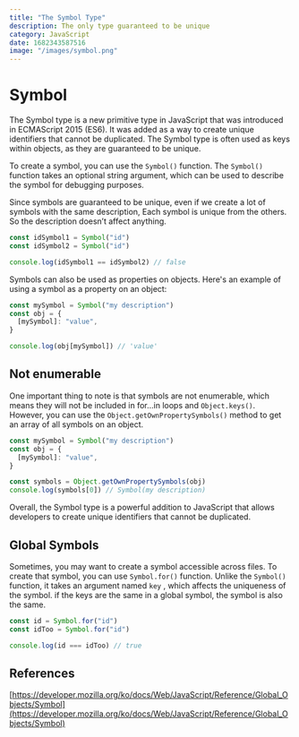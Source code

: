 ```yaml
---
title: "The Symbol Type"
description: The only type guaranteed to be unique
category: JavaScript
date: 1682343587516
image: "/images/symbol.png"
---
```


# Symbol

The Symbol type is a new primitive type in JavaScript that was introduced in ECMAScript 2015 (ES6). It was added as a way to create unique identifiers that cannot be duplicated. The Symbol type is often used as keys within objects, as they are guaranteed to be unique.

To create a symbol, you can use the `Symbol()` function. The `Symbol()` function takes an optional string argument, which can be used to describe the symbol for debugging purposes.

Since symbols are guaranteed to be unique, even if we create a lot of symbols with the same description, Each symbol is unique from the others. So the description doesn’t affect anything.

```js
const idSymbol1 = Symbol("id")
const idSymbol2 = Symbol("id")

console.log(idSymbol1 == idSymbol2) // false
```

Symbols can also be used as properties on objects. Here's an example of using a symbol as a property on an object:

```js
const mySymbol = Symbol("my description")
const obj = {
  [mySymbol]: "value",
}

console.log(obj[mySymbol]) // 'value'
```

## Not enumerable

One important thing to note is that symbols are not enumerable, which means they will not be included in for...in loops and `Object.keys()`. However, you can use the `Object.getOwnPropertySymbols()` method to get an array of all symbols on an object.

```js
const mySymbol = Symbol("my description")
const obj = {
  [mySymbol]: "value",
}

const symbols = Object.getOwnPropertySymbols(obj)
console.log(symbols[0]) // Symbol(my description)
```

Overall, the Symbol type is a powerful addition to JavaScript that allows developers to create unique identifiers that cannot be duplicated.

## Global Symbols

Sometimes, you may want to create a symbol accessible across files. To create that symbol, you can use `Symbol.for()` function. Unlike the `Symbol()` function, it takes an argument named `key` , which affects the uniqueness of the symbol. if the keys are the same in a global symbol, the symbol is also the same.

```js
const id = Symbol.for("id")
const idToo = Symbol.for("id")

console.log(id === idToo) // true
```

## References

[https://developer.mozilla.org/ko/docs/Web/JavaScript/Reference/Global_Objects/Symbol](https://developer.mozilla.org/ko/docs/Web/JavaScript/Reference/Global_Objects/Symbol)
